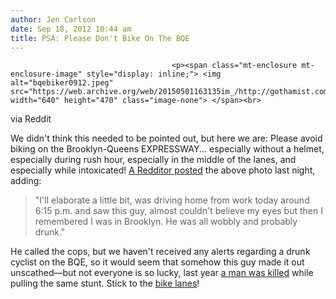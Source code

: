 ```yaml
---
author: Jen Carlson
date: Sep 18, 2012 10:44 am
title: PSA: Please Don't Bike On The BQE
---
```


	
										<p><span class="mt-enclosure mt-enclosure-image" style="display: inline;"> <img alt="bqebiker0912.jpeg" src="https://web.archive.org/web/20150501163135im_/http://gothamist.com/attachments/arts_jen/bqebiker0912.jpeg" width="640" height="470" class="image-none"> </span><br>
<span class="photo_caption">via Reddit</span></p>

<p>We didn&apos;t think this needed to be pointed out, but here we are: Please avoid biking on the Brooklyn-Queens EXPRESSWAY... especially without a helmet, especially during rush hour, especially in the middle of the lanes, and especially while intoxicated! <a href="https://web.archive.org/web/20150501163135/http://www.reddit.com/r/nyc/comments/101q1p/yes_this_guy_is_riding_his_bicycle_on_the_bqe/">A Redditor posted</a> the above photo last night, adding:</p>

<blockquote>&quot;I&apos;ll elaborate a little bit, was driving home from work today around 6:15 p.m. and saw this guy, almost couldn&apos;t believe my eyes but then I remembered I was in Brooklyn. He was all wobbly and probably drunk.&quot;</blockquote>

<p>He called the cops, but we haven&apos;t received any alerts regarding a drunk cyclist on the BQE, so it would seem that somehow this guy made it out unscathed&#x2014;but not everyone is so lucky, last year <a href="https://web.archive.org/web/20150501163135/http://gothamist.com/2011/01/26/police_identify_man_killed_while_ri.php">a man was killed</a> while pulling the same stunt. Stick to the <a href="https://web.archive.org/web/20150501163135/http://gothamist.com/tags/bikelanes">bike lanes</a>!</p>					
										
									
				